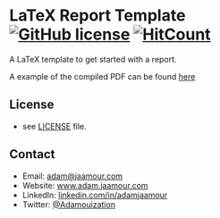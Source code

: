 # LaTeX Report Template [![GitHub license](https://img.shields.io/github/license/Adamouization/LaTeX-Report-Template)](https://github.com/Adamouization/LaTeX-Report-Template/blob/master/LICENSE) [![HitCount](http://hits.dwyl.com/Adamouization/LaTeX-Report-Template.svg)](http://hits.dwyl.com/Adamouization/LaTeX-Report-Template)

A LaTeX template to get started with a report.

A example of the compiled PDF can be found [here](https://github.com/Adamouization/LaTeX-Report-Template/blob/master/Adam_Jaamour_Template.pdf)

## License 
* see [LICENSE](https://github.com/Adamouization/LaTeX-Report-Template/blob/master/LICENSE) file.

## Contact
* Email: adam@jaamour.com
* Website: www.adam.jaamour.com
* LinkedIn: [linkedin.com/in/adamjaamour](https://www.linkedin.com/in/adamjaamour/)
* Twitter: [@Adamouization](https://twitter.com/Adamouization)
